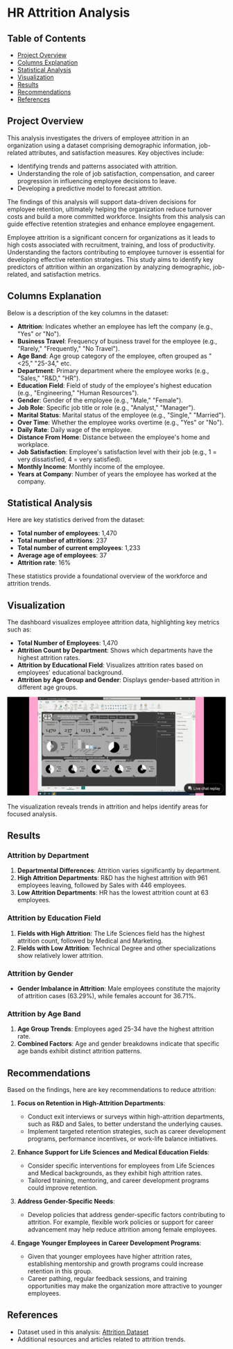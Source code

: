 # HR Attrition Analysis

## Table of Contents
- [Project Overview](#project-overview)
- [Columns Explanation](#columns-explanation)
- [Statistical Analysis](#statistical-analysis)
- [Visualization](#visualization)
- [Results](#results)
- [Recommendations](#recommendations)
- [References](#references)

## Project Overview
This analysis investigates the drivers of employee attrition in an organization using a dataset comprising demographic information, job-related attributes, and satisfaction measures. Key objectives include:
- Identifying trends and patterns associated with attrition.
- Understanding the role of job satisfaction, compensation, and career progression in influencing employee decisions to leave.
- Developing a predictive model to forecast attrition.

The findings of this analysis will support data-driven decisions for employee retention, ultimately helping the organization reduce turnover costs and build a more committed workforce. Insights from this analysis can guide effective retention strategies and enhance employee engagement.

Employee attrition is a significant concern for organizations as it leads to high costs associated with recruitment, training, and loss of productivity. Understanding the factors contributing to employee turnover is essential for developing effective retention strategies. This study aims to identify key predictors of attrition within an organization by analyzing demographic, job-related, and satisfaction metrics.

## Columns Explanation
Below is a description of the key columns in the dataset:

- **Attrition**: Indicates whether an employee has left the company (e.g., "Yes" or "No").
- **Business Travel**: Frequency of business travel for the employee (e.g., "Rarely," "Frequently," "No Travel").
- **Age Band**: Age group category of the employee, often grouped as "<25," "25-34," etc.
- **Department**: Primary department where the employee works (e.g., "Sales," "R&D," "HR").
- **Education Field**: Field of study of the employee's highest education (e.g., "Engineering," "Human Resources").
- **Gender**: Gender of the employee (e.g., "Male," "Female").
- **Job Role**: Specific job title or role (e.g., "Analyst," "Manager").
- **Marital Status**: Marital status of the employee (e.g., "Single," "Married").
- **Over Time**: Whether the employee works overtime (e.g., "Yes" or "No").
- **Daily Rate**: Daily wage of the employee.
- **Distance From Home**: Distance between the employee's home and workplace.
- **Job Satisfaction**: Employee's satisfaction level with their job (e.g., 1 = very dissatisfied, 4 = very satisfied).
- **Monthly Income**: Monthly income of the employee.
- **Years at Company**: Number of years the employee has worked at the company.

## Statistical Analysis
Here are key statistics derived from the dataset:
- **Total number of employees**: 1,470
- **Total number of attritions**: 237
- **Total number of current employees**: 1,233
- **Average age of employees**: 37
- **Attrition rate**: 16%

These statistics provide a foundational overview of the workforce and attrition trends.

## Visualization
The dashboard visualizes employee attrition data, highlighting key metrics such as:
- **Total Number of Employees**: 1,470
- **Attrition Count by Department**: Shows which departments have the highest attrition rates.
- **Attrition by Educational Field**: Visualizes attrition rates based on employees' educational background.
- **Attrition by Age Group and Gender**: Displays gender-based attrition in different age groups.

![HR Dashboard](https://github.com/Margnet-data/HR-DATA-LITA-CLASS/blob/main/hrdata.jpg)

The visualization reveals trends in attrition and helps identify areas for focused analysis.

## Results
### Attrition by Department
1. **Departmental Differences**: Attrition varies significantly by department.
2. **High Attrition Departments**: R&D has the highest attrition with 961 employees leaving, followed by Sales with 446 employees.
3. **Low Attrition Departments**: HR has the lowest attrition count at 63 employees.

### Attrition by Education Field
1. **Fields with High Attrition**: The Life Sciences field has the highest attrition count, followed by Medical and Marketing.
2. **Fields with Low Attrition**: Technical Degree and other specializations show relatively lower attrition.

### Attrition by Gender
- **Gender Imbalance in Attrition**: Male employees constitute the majority of attrition cases (63.29%), while females account for 36.71%.

### Attrition by Age Band
1. **Age Group Trends**: Employees aged 25-34 have the highest attrition rate.
2. **Combined Factors**: Age and gender breakdowns indicate that specific age bands exhibit distinct attrition patterns.

## Recommendations
Based on the findings, here are key recommendations to reduce attrition:

1. **Focus on Retention in High-Attrition Departments**:
   - Conduct exit interviews or surveys within high-attrition departments, such as R&D and Sales, to better understand the underlying causes.
   - Implement targeted retention strategies, such as career development programs, performance incentives, or work-life balance initiatives.

2. **Enhance Support for Life Sciences and Medical Education Fields**:
   - Consider specific interventions for employees from Life Sciences and Medical backgrounds, as they exhibit high attrition rates.
   - Tailored training, mentoring, and career development programs could improve retention.

3. **Address Gender-Specific Needs**:
   - Develop policies that address gender-specific factors contributing to attrition. For example, flexible work policies or support for career advancement may help reduce attrition among female employees.

4. **Engage Younger Employees in Career Development Programs**:
   - Given that younger employees have higher attrition rates, establishing mentorship and growth programs could increase retention in this group.
   - Career pathing, regular feedback sessions, and training opportunities may make the organization more attractive to younger employees.

## References
- Dataset used in this analysis: [Attrition Dataset](https://github.com/Margnet-data/HR-DATA-LITA-CLASS/blob/main/HR%20Data.xlsx)
- Additional resources and articles related to attrition trends.

